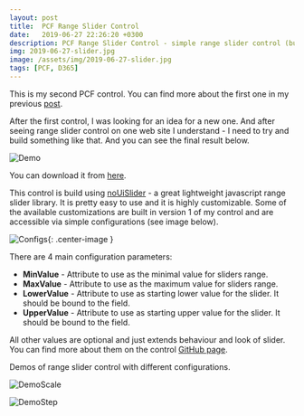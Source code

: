 ```yaml
---
layout: post
title:  PCF Range Slider Control
date:   2019-06-27 22:26:20 +0300
description: PCF Range Slider Control - simple range slider control (buily using noUiSlider library)
img: 2019-06-27-slider.jpg
image: /assets/img/2019-06-27-slider.jpg
tags: [PCF, D365]
---
```


This is my second PCF control. You can find more about the first one in my previous [post][first-control].

After the first control, I was looking for an idea for a new one. And after seeing range slider control on one web site I understand - I need to try and build something like that. And you can see the final result below.

![Demo](https://github.com/OOlashyn/PCF-RangeSliderControl/blob/master/Screenshots/demo-v1.gif?raw=true)

You can download it from [here][download-link].

This control is build using [noUiSlider][noUiSlider-link] - a great lightweight javascript range slider library. It is pretty easy to use and it is highly customizable. Some of the available customizations are built in version 1 of my control and are accessible via simple configurations (see image below).

![Configs]({{site.baseurl}}/assets/img/2019-06-27-slider-config.jpg){: .center-image }

There are 4 main configuration parameters:

* **MinValue** -  Attribute to use as the minimal value for sliders range.
* **MaxValue** -  Attribute to use as the maximum value for sliders range.
* **LowerValue** -   Attribute to use as starting lower value for the slider. It should be bound to the field.
* **UpperValue** -  Attribute to use as starting upper value for the slider. It should be bound to the field.

All other values are optional and just extends behaviour and look of slider. You can find more about them on the control [GitHub page][project-link].

Demos of range slider control with different configurations.

![DemoScale](https://github.com/OOlashyn/PCF-RangeSliderControl/blob/master/Screenshots/demo-scale-v1.gif?raw=true)

![DemoStep](https://github.com/OOlashyn/PCF-RangeSliderControl/blob/master/Screenshots/demo-step-v1.gif?raw=true)

[first-control]: https://www.dancingwithcrm.com/first-pcf-control/
[download-link]: https://github.com/OOlashyn/PCF-RangeSliderControl/releases
[noUiSlider-link]: https://refreshless.com/nouislider/
[project-link]: https://github.com/OOlashyn/PCF-RangeSliderControl
